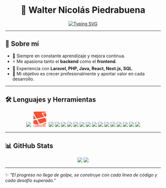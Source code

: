 <h1 align="center">👋 Walter Nicolás Piedrabuena</h1>

<p align="center">
  <a href="https://git.io/typing-svg">
    <img src="https://readme-typing-svg.demolab.com?font=Fira+Code&pause=1000&color=38C2FF&center=true&vCenter=true&width=435&lines=Software+Developer" alt="Typing SVG" />
  </a>
</p>

---

## 🚀 Sobre mí
- 🌱 Siempre en constante aprendizaje y mejora continua.  
- ⚡ Me apasiona tanto el **backend** como el **frontend**.  
- 🚀 Experiencia con **Laravel, PHP, Java, React, Next.js, SQL**.  
- 🎯 Mi objetivo es crecer profesionalmente y aportar valor en cada desarrollo.  

---

## 🛠️ Lenguajes y Herramientas  

<p align="center">
  <!-- Lenguajes -->
  <img src="https://cdn.jsdelivr.net/gh/devicons/devicon/icons/php/php-original.svg" width="50"/> 
  <img src="https://raw.githubusercontent.com/devicons/devicon/master/icons/laravel/laravel-plain-wordmark.svg" width="50"/> 
  <img src="https://cdn.jsdelivr.net/gh/devicons/devicon/icons/java/java-original.svg" width="50"/> 
  <img src="https://cdn.jsdelivr.net/gh/devicons/devicon/icons/python/python-original.svg" width="50"/> 
  <img src="https://cdn.jsdelivr.net/gh/devicons/devicon/icons/javascript/javascript-original.svg" width="50"/>
  <img src="https://cdn.jsdelivr.net/gh/devicons/devicon/icons/react/react-original.svg" width="50"/> 
  <img src="https://cdn.jsdelivr.net/gh/devicons/devicon/icons/nextjs/nextjs-original.svg" width="50"/> 
  <img src="https://cdn.jsdelivr.net/gh/devicons/devicon/icons/html5/html5-original.svg" width="50"/> 
  <img src="https://cdn.jsdelivr.net/gh/devicons/devicon/icons/css3/css3-original.svg" width="50"/> 

  <!-- Herramientas -->
  <img src="https://cdn.jsdelivr.net/gh/devicons/devicon/icons/git/git-original.svg" width="50"/> 
  <img src="https://cdn.jsdelivr.net/gh/devicons/devicon/icons/github/github-original.svg" width="50"/> 
  <img src="https://cdn.jsdelivr.net/gh/devicons/devicon/icons/docker/docker-original.svg" width="50"/> 
  <img src="https://cdn.jsdelivr.net/gh/devicons/devicon/icons/sqlite/sqlite-original.svg" width="50"/> 
  <img src="https://cdn.jsdelivr.net/gh/devicons/devicon/icons/vscode/vscode-original.svg" width="50"/> 
  <img src="https://cdn.jsdelivr.net/gh/devicons/devicon/icons/visualstudio/visualstudio-plain.svg" width="50"/> 
  <img src="https://cdn.jsdelivr.net/gh/devicons/devicon/icons/photoshop/photoshop-plain.svg" width="50"/> 
  <img src="https://cdn.jsdelivr.net/gh/devicons/devicon/icons/postman/postman-original.svg" width="50"/> 
</p>  

---

## 📊 GitHub Stats  

<p align="center">
  <img src="https://github-readme-stats.vercel.app/api?username=walternp&show_icons=true&theme=tokyonight" height="160"/>
  <img src="https://github-readme-stats.vercel.app/api/top-langs/?username=walternp&layout=compact&theme=tokyonight" height="160"/>
</p>  

---

✨ _"El progreso no llega de golpe, se construye con cada línea de código y cada desafío superado."_  
